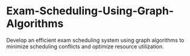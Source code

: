 # Exam-Scheduling-Using-Graph-Algorithms
Develop an efficient exam scheduling system using graph algorithms to minimize scheduling conflicts and optimize resource utilization.
